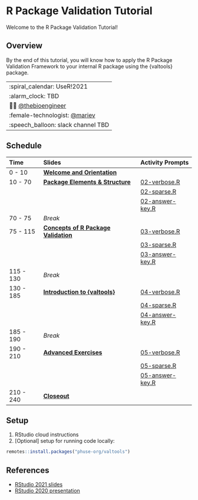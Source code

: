 
<!-- README.md is generated from README.Rmd. Please edit that file -->

# R Package Validation Tutorial

Welcome to the R Package Validation Tutorial\!

## Overview

By the end of this tutorial, you will know how to apply the R Package
Validation Framework to your internal R package using the {valtools}
package.

|                                     |
| ----------------------------------- |
| :spiral\_calendar: UseR\!2021       |
| :alarm\_clock: TBD                  |
| :technologist: [@thebioengineer](https://github.com/thebioengineer)  |
| :female-technologist: [@mariev](https://github.com/mariev)|
| :speech\_balloon: slack channel TBD |

## Schedule

| Time      | Slides                                                                     | Activity Prompts                             |
| :-------- | :------------------------------------------------------------------------- | :------------------------------------------- |
| 0 - 10    | [**Welcome and Orientation**](slides/01-Welcome.Rmd)                       |                                              |
| 10 - 70   | [**Package Elements & Structure**](slides/02-R-Packaging-Background.Rmd)   | [02-verbose.R](materials/02-verbose.R)       |
|           |                                                                            | [02-sparse.R](materials/02-sparse.R)         |
|           |                                                                            | [02-answer-key.R](materials/02-answer-key.R) |
| 70 - 75   | *Break*                                                                    |                                              |
| 75 - 115  | [**Concepts of R Package Validation**](slides/03-Validation-Framework.Rmd) | [03-verbose.R](materials/03-verbose.R)       |
|           |                                                                            | [03-sparse.R](materials/03-sparse.R)         |
|           |                                                                            | [03-answer-key.R](materials/03-answer-key.R) |
| 115 - 130 | *Break*                                                                    |                                              |
| 130 - 185 | [**Introduction to {valtools}**](slides/04-Validation-in-practice.Rmd)     | [04-verbose.R](materials/04-verbose.R)       |
|           |                                                                            | [04-sparse.R](materials/04-sparse.R)         |
|           |                                                                            | [04-answer-key.R](materials/04-answer-key)   |
| 185 - 190 | *Break*                                                                    |                                              |
| 190 - 210 | [**Advanced Exercises**](slides/05-Advanced-validation-examples.Rmd)       | [05-verbose.R](materials/05-verbose.R)       |
|           |                                                                            | [05-sparse.R](materials/05-sparse.R)         |
|           |                                                                            | [05-answer-key.R](materials/05-answer-key.R) |
| 210 - 240 | [**Closeout**](slides/06-closeout.Rmd)                                     |                                              |

## Setup

1.  RStudio cloud instructions
2.  \[Optional\] setup for running code locally:

<!-- end list -->

``` r
remotes::install.packages("phuse-org/valtools")
```

## References

  - [RStudio 2021
    slides](https://thebioengineer.github.io/validation_studio_2021)
  - [RStudio 2020
    presentation](https://rstudio.com/resources/rstudioconf-2020/approaches-to-assay-processing-package-validation/)
